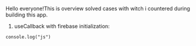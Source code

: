 Hello everyone!This is overview solved cases with witch i countered during building this app.

1) useCallback with firebase initialization:

```
console.log("js")
```
